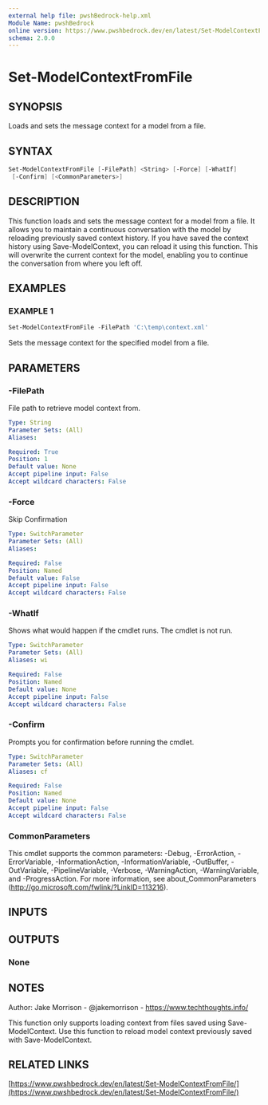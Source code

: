 ```yaml
---
external help file: pwshBedrock-help.xml
Module Name: pwshBedrock
online version: https://www.pwshbedrock.dev/en/latest/Set-ModelContextFromFile/
schema: 2.0.0
---
```


# Set-ModelContextFromFile

## SYNOPSIS

Loads and sets the message context for a model from a file.

## SYNTAX

```powershell
Set-ModelContextFromFile [-FilePath] <String> [-Force] [-WhatIf]
 [-Confirm] [<CommonParameters>]
```

## DESCRIPTION

This function loads and sets the message context for a model from a file.
It allows you to maintain a continuous conversation with the model by reloading previously saved context history.
If you have saved the context history using Save-ModelContext, you can reload it using this function.
This will overwrite the current context for the model, enabling you to continue the conversation from where you left off.

## EXAMPLES

### EXAMPLE 1

```powershell
Set-ModelContextFromFile -FilePath 'C:\temp\context.xml'
```

Sets the message context for the specified model from a file.

## PARAMETERS

### -FilePath

File path to retrieve model context from.

```yaml
Type: String
Parameter Sets: (All)
Aliases:

Required: True
Position: 1
Default value: None
Accept pipeline input: False
Accept wildcard characters: False
```

### -Force

Skip Confirmation

```yaml
Type: SwitchParameter
Parameter Sets: (All)
Aliases:

Required: False
Position: Named
Default value: False
Accept pipeline input: False
Accept wildcard characters: False
```

### -WhatIf

Shows what would happen if the cmdlet runs.
The cmdlet is not run.

```yaml
Type: SwitchParameter
Parameter Sets: (All)
Aliases: wi

Required: False
Position: Named
Default value: None
Accept pipeline input: False
Accept wildcard characters: False
```

### -Confirm

Prompts you for confirmation before running the cmdlet.

```yaml
Type: SwitchParameter
Parameter Sets: (All)
Aliases: cf

Required: False
Position: Named
Default value: None
Accept pipeline input: False
Accept wildcard characters: False
```

### CommonParameters

This cmdlet supports the common parameters: -Debug, -ErrorAction, -ErrorVariable, -InformationAction, -InformationVariable, -OutBuffer, -OutVariable, -PipelineVariable, -Verbose, -WarningAction, -WarningVariable, and -ProgressAction. 
For more information, see about_CommonParameters (http://go.microsoft.com/fwlink/?LinkID=113216).

## INPUTS

## OUTPUTS

### None

## NOTES

Author: Jake Morrison - @jakemorrison - https://www.techthoughts.info/

This function only supports loading context from files saved using Save-ModelContext.
Use this function to reload model context previously saved with Save-ModelContext.

## RELATED LINKS

[https://www.pwshbedrock.dev/en/latest/Set-ModelContextFromFile/](https://www.pwshbedrock.dev/en/latest/Set-ModelContextFromFile/)
